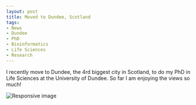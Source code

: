 ```yaml
---
layout: post
title: Moved to Dundee, Scotland
tags:
- News
- Dundee
- PhD
- Bioinformatics
- Life Sciences
- Research
---
```


I recently move to Dundee, the 4rd biggest city in Scotland, to do my PhD in Life Sciences at the University of Dundee.
So far I am enjoying the views so much!

<img class="img-responsive center-block" src="https://c1.staticflickr.com/9/8512/8456906940_a96cd13d54.jpg" alt="Responsive image">







